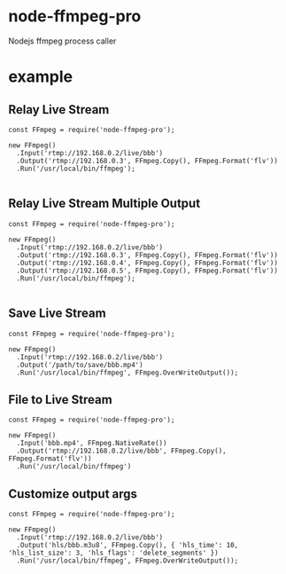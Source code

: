 # node-ffmpeg-pro
Nodejs ffmpeg process caller

# example
## Relay Live Stream
```
const FFmpeg = require('node-ffmpeg-pro');

new FFmpeg()
  .Input('rtmp://192.168.0.2/live/bbb')
  .Output('rtmp://192.168.0.3', FFmpeg.Copy(), FFmpeg.Format('flv'))
  .Run('/usr/local/bin/ffmpeg');
  
```

## Relay Live Stream Multiple Output
```
const FFmpeg = require('node-ffmpeg-pro');

new FFmpeg()
  .Input('rtmp://192.168.0.2/live/bbb')
  .Output('rtmp://192.168.0.3', FFmpeg.Copy(), FFmpeg.Format('flv'))
  .Output('rtmp://192.168.0.4', FFmpeg.Copy(), FFmpeg.Format('flv'))
  .Output('rtmp://192.168.0.5', FFmpeg.Copy(), FFmpeg.Format('flv'))
  .Run('/usr/local/bin/ffmpeg');
  
```

## Save Live Stream
```
const FFmpeg = require('node-ffmpeg-pro');

new FFmpeg()
  .Input('rtmp://192.168.0.2/live/bbb')
  .Output('/path/to/save/bbb.mp4')
  .Run('/usr/local/bin/ffmpeg', FFmpeg.OverWriteOutput());

```

## File to Live Stream
```
const FFmpeg = require('node-ffmpeg-pro');

new FFmpeg()
  .Input('bbb.mp4', FFmpeg.NativeRate())
  .Output('rtmp://192.168.0.2/live/bbb', FFmpeg.Copy(), FFmpeg.Format('flv'))
  .Run('/usr/local/bin/ffmpeg')

```

## Customize output args
```
const FFmpeg = require('node-ffmpeg-pro');

new FFmpeg()
  .Input('rtmp://192.168.0.2/live/bbb')
  .Output('hls/bbb.m3u8', FFmpeg.Copy(), { 'hls_time': 10, 'hls_list_size': 3, 'hls_flags': 'delete_segments' })
  .Run('/usr/local/bin/ffmpeg', FFmpeg.OverWriteOutput());

```
